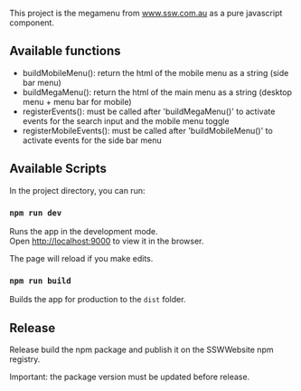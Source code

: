 This project is the megamenu from www.ssw.com.au as a pure javascript component.

## Available functions
- buildMobileMenu(): return the html of the mobile menu as a string (side bar menu)
- buildMegaMenu(): return the html of the main menu as a string (desktop menu + menu bar for mobile)
- registerEvents(): must be called after 'buildMegaMenu()' to activate events for the search input and the mobile menu toggle
- registerMobileEvents(): must be called after 'buildMobileMenu()' to activate events for the side bar menu

## Available Scripts

In the project directory, you can run:

### `npm run dev`

Runs the app in the development mode.<br />
Open [http://localhost:9000](http://localhost:9000) to view it in the browser.

The page will reload if you make edits.

### `npm run build`

Builds the app for production to the `dist` folder.<br />

## Release

Release build the npm package and publish it on the SSWWebsite npm registry.

Important: the package version must be updated before release.
